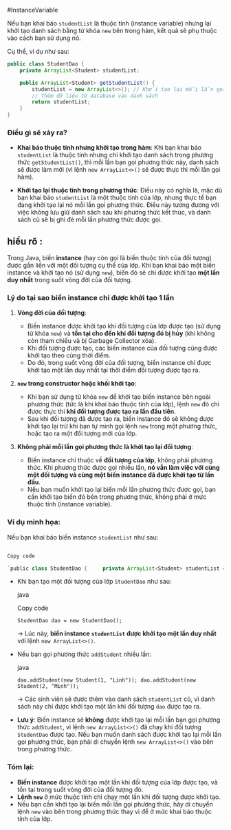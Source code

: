 #InstanceVariable

Nếu bạn khai báo `studentList` là thuộc tính (instance variable) nhưng lại khởi tạo danh sách bằng từ khóa `new` bên trong hàm, kết quả sẽ phụ thuộc vào cách bạn sử dụng nó. 

Cụ thể, ví dụ như sau:

```java
public class StudentDao {
    private ArrayList<Student> studentList;

    public ArrayList<Student> getStudentList() {
        studentList = new ArrayList<>(); // Khởi tạo lại mỗi lần gọi phương thức
        // Thêm dữ liệu từ database vào danh sách
        return studentList;
    }
}
```

### Điều gì sẽ xảy ra?

- **Khai báo thuộc tính nhưng khởi tạo trong hàm**: Khi bạn khai báo `studentList` là thuộc tính nhưng chỉ khởi tạo danh sách trong phương thức `getStudentList()`, thì mỗi lần bạn gọi phương thức này, danh sách sẽ được làm mới (vì lệnh `new ArrayList<>()` sẽ được thực thi mỗi lần gọi hàm).
    
- **Khởi tạo lại thuộc tính trong phương thức**: Điều này có nghĩa là, mặc dù bạn khai báo `studentList` là một thuộc tính của lớp, nhưng thực tế bạn đang khởi tạo lại nó mỗi lần gọi phương thức. Điều này tương đương với việc không lưu giữ danh sách sau khi phương thức kết thúc, và danh sách cũ sẽ bị ghi đè mỗi lần phương thức được gọi.


## hiểu rõ :
Trong Java, biến **instance** (hay còn gọi là biến thuộc tính của đối tượng) được gắn liền với một đối tượng cụ thể của lớp. Khi bạn khai báo một biến instance và khởi tạo nó (sử dụng `new`), biến đó sẽ chỉ được khởi tạo **một lần duy nhất** trong suốt vòng đời của đối tượng.

### Lý do tại sao biến instance chỉ được khởi tạo 1 lần

1. **Vòng đời của đối tượng**:
    
    - Biến instance được khởi tạo khi đối tượng của lớp được tạo (sử dụng từ khóa `new`) và **tồn tại cho đến khi đối tượng đó bị hủy** (khi không còn tham chiếu và bị Garbage Collector xóa).
    - Khi đối tượng được tạo, các biến instance của đối tượng cũng được khởi tạo theo cùng thời điểm.
    - Do đó, trong suốt vòng đời của đối tượng, biến instance chỉ được khởi tạo một lần duy nhất tại thời điểm đối tượng được tạo ra.
2. **`new` trong constructor hoặc khối khởi tạo**:
    
    - Khi bạn sử dụng từ khóa `new` để khởi tạo biến instance bên ngoài phương thức (tức là khi khai báo thuộc tính của lớp), lệnh `new` đó chỉ được thực thi **khi đối tượng được tạo ra lần đầu tiên**.
    - Sau khi đối tượng đã được tạo ra, biến instance đó sẽ không được khởi tạo lại trừ khi bạn tự mình gọi lệnh `new` trong một phương thức, hoặc tạo ra một đối tượng mới của lớp.
3. **Không phải mỗi lần gọi phương thức là khởi tạo lại đối tượng**:
    
    - Biến instance chỉ thuộc về **đối tượng của lớp**, không phải phương thức. Khi phương thức được gọi nhiều lần, **nó vẫn làm việc với cùng một đối tượng và cùng một biến instance đã được khởi tạo từ lần đầu**.
    - Nếu bạn muốn khởi tạo lại biến mỗi lần phương thức được gọi, bạn cần khởi tạo biến đó bên trong phương thức, không phải ở mức thuộc tính (instance variable).

### Ví dụ minh họa:

Nếu bạn khai báo biến instance `studentList` như sau:


```java

Copy code

`public class StudentDao {     private ArrayList<Student> studentList = new ArrayList<>();  // Instance variable      public void addStudent(Student student) {         studentList.add(student);     }      public ArrayList<Student> getStudentList() {         return studentList;     } }`

```

- Khi bạn tạo một đối tượng của lớp `StudentDao` như sau:
    
    java
    
    Copy code
    
    `StudentDao dao = new StudentDao();`
    
    -> Lúc này, **biến instance `studentList` được khởi tạo một lần duy nhất** với lệnh `new ArrayList<>()`.
    
- Nếu bạn gọi phương thức `addStudent` nhiều lần:
    
    java
    
    
    
    `dao.addStudent(new Student(1, "Linh")); dao.addStudent(new Student(2, "Minh"));`
    
    -> Các sinh viên sẽ được thêm vào danh sách `studentList` cũ, vì danh sách này chỉ được khởi tạo một lần khi đối tượng `dao` được tạo ra.
    
- **Lưu ý**: Biến instance sẽ **không** được khởi tạo lại mỗi lần bạn gọi phương thức `addStudent`, vì lệnh `new ArrayList<>()` đã chạy khi đối tượng `StudentDao` được tạo. Nếu bạn muốn danh sách được khởi tạo lại mỗi lần gọi phương thức, bạn phải di chuyển lệnh `new ArrayList<>()` vào bên trong phương thức.
    

### Tóm lại:

- **Biến instance** được khởi tạo một lần khi đối tượng của lớp được tạo, và tồn tại trong suốt vòng đời của đối tượng đó.
- **Lệnh `new`** ở mức thuộc tính chỉ chạy một lần khi đối tượng được khởi tạo.
- Nếu bạn cần khởi tạo lại biến mỗi lần gọi phương thức, hãy di chuyển lệnh `new` vào bên trong phương thức thay vì để ở mức khai báo thuộc tính của lớp.

